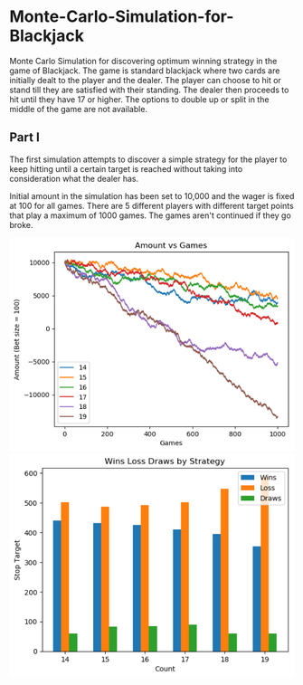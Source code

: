 # Monte-Carlo-Simulation-for-Blackjack
Monte Carlo Simulation for discovering optimum winning strategy in the game of Blackjack. The game is standard blackjack where two cards are initially dealt to the player and the dealer. The player can choose to hit or stand till they are satisfied with their standing. The dealer then proceeds to hit until they have 17 or higher. The options to double up or split in the middle of the game are not available.

## Part I

The first simulation attempts to discover a simple strategy for the player to keep hitting until a certain target is reached without taking into consideration what the dealer has.

Initial amount in the simulation has been set to 10,000 and the wager is fixed at 100 for all games. There are 5 different players with different target points that play a maximum of 1000 games. The games aren't continued if they go broke.

![Link](./example/amount_plot.png) ![Link](./example/score_plot.png)

